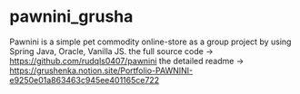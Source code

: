 # pawnini_grusha
Pawnini is a simple pet commodity online-store as a group project by using Spring Java, Oracle, Vanilla JS.
the full source code -> https://github.com/rudqls0407/pawnini
the detailed readme -> https://grushenka.notion.site/Portfolio-PAWNINI-e9250e01a863463c945ee401165ce722
